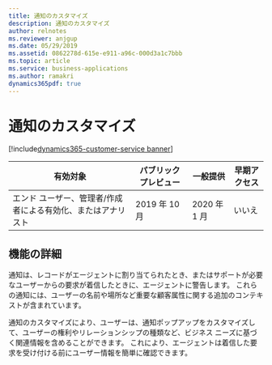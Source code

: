 ```yaml
---
title: 通知のカスタマイズ
description: 通知のカスタマイズ
author: relnotes
ms.reviewer: anjgup
ms.date: 05/29/2019
ms.assetid: 0862278d-615e-e911-a96c-000d3a1c7bbb
ms.topic: article
ms.service: business-applications
ms.author: ramakri
dynamics365pdf: true
---
```

# 通知のカスタマイズ
[!include[dynamics365-customer-service banner](../includes/dynamics365-customer-service.md)]

| 有効対象    |  パブリック プレビュー | 一般提供 | 早期アクセス |
| ---------- | ---------- |---------- |---------- |
|エンド ユーザー、管理者/作成者による有効化、またはアナリスト| 2019 年 10 月| 2020 年 1 月|いいえ |






## 機能の詳細
<!--feature detail start -->
通知は、レコードがエージェントに割り当てられたとき、またはサポートが必要なユーザーからの要求が着信したときに、エージェントに警告します。 これらの通知には、ユーザーの名前や場所など重要な顧客属性に関する追加のコンテキストが含まれています。 

通知のカスタマイズにより、ユーザーは、通知ポップアップをカスタマイズして、ユーザーの権利やリレーションシップの種類など、ビジネス ニーズに基づく関連情報を含めることができます。 これにより、エージェントは着信した要求を受け付ける前にユーザー情報を簡単に確認できます。
<!--feature detail end -->










